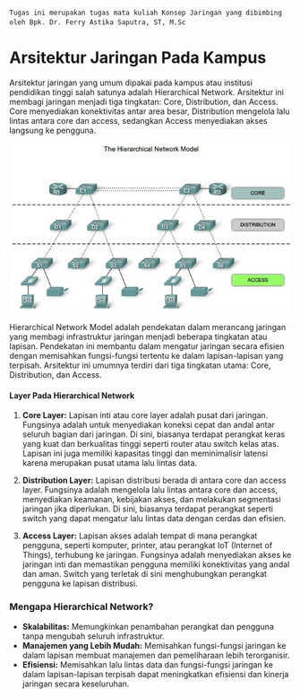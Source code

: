 `Tugas ini merupakan tugas mata kuliah Konsep Jaringan yang dibimbing oleh Bpk. Dr. Ferry Astika Saputra, ST, M.Sc`

# Arsitektur Jaringan Pada Kampus

Arsitektur jaringan yang umum dipakai pada kampus atau institusi pendidikan tinggi salah satunya adalah Hierarchical Network. Arsitektur ini membagi jaringan menjadi tiga tingkatan: Core, Distribution, dan Access. Core menyediakan konektivitas antar area besar, Distribution mengelola lalu lintas antara core dan access, sedangkan Access menyediakan akses langsung ke pengguna.

![hierarchical network](./assets/hierarchy_network.jpg)

Hierarchical Network Model adalah pendekatan dalam merancang jaringan yang membagi infrastruktur jaringan menjadi beberapa tingkatan atau lapisan. Pendekatan ini membantu dalam mengatur jaringan secara efisien dengan memisahkan fungsi-fungsi tertentu ke dalam lapisan-lapisan yang terpisah. Arsitektur ini umumnya terdiri dari tiga tingkatan utama: Core, Distribution, dan Access.

#### Layer Pada Hierarchical Network
1. **Core Layer:** Lapisan inti atau core layer adalah pusat dari jaringan. Fungsinya adalah untuk menyediakan koneksi cepat dan andal antar seluruh bagian dari jaringan. Di sini, biasanya terdapat perangkat keras yang kuat dan berkualitas tinggi seperti router atau switch kelas atas. Lapisan ini juga memiliki kapasitas tinggi dan meminimalisir latensi karena merupakan pusat utama lalu lintas data.

2. **Distribution Layer:** Lapisan distribusi berada di antara core dan access layer. Fungsinya adalah mengelola lalu lintas antara core dan access, menyediakan keamanan, kebijakan akses, dan melakukan segmentasi jaringan jika diperlukan. Di sini, biasanya terdapat perangkat seperti switch yang dapat mengatur lalu lintas data dengan cerdas dan efisien.

3. **Access Layer:** Lapisan akses adalah tempat di mana perangkat pengguna, seperti komputer, printer, atau perangkat IoT (Internet of Things), terhubung ke jaringan. Fungsinya adalah menyediakan akses ke jaringan inti dan memastikan pengguna memiliki konektivitas yang andal dan aman. Switch yang terletak di sini menghubungkan perangkat pengguna ke lapisan distribusi.

### Mengapa Hierarchical Network?
- **Skalabilitas:** Memungkinkan penambahan perangkat dan pengguna tanpa mengubah seluruh infrastruktur.
- **Manajemen yang Lebih Mudah:** Memisahkan fungsi-fungsi jaringan ke dalam lapisan membuat manajemen dan pemeliharaan lebih terorganisir.
- **Efisiensi:** Memisahkan lalu lintas data dan fungsi-fungsi jaringan ke dalam lapisan-lapisan terpisah dapat meningkatkan efisiensi dan kinerja jaringan secara keseluruhan.